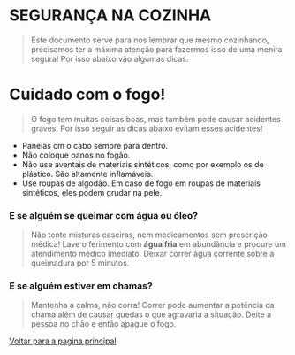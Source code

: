 # SEGURANÇA NA COZINHA
>Este documento serve para nos lembrar que mesmo cozinhando, precisamos ter a máxima atenção para fazermos isso de uma menira segura!
Por isso abaixo vão algumas dicas.

# Cuidado com o fogo!
>O fogo tem muitas coisas boas, mas também pode causar acidentes graves.
Por isso seguir as dicas abaixo evitam esses acidentes!

* Panelas cm o cabo sempre para dentro.
* Não coloque panos no fogão.
* Não use aventais de materiais sintéticos, como por exemplo os de plástico. São altamente inflamáveis.
* Use roupas de algodão. Em caso de fogo em roupas de materiais sintéticos, eles podem grudar na pele.

### E se alguém se queimar com água ou óleo?
>Não tente misturas caseiras, nem medicamentos sem prescrição médica!
Lave o ferimento com **água fria** em abundância e procure um atendimento médico imediato.
Deixar correr água corrente sobre a queimadura por 5 minutos.

### E se alguém estiver em chamas?
>Mantenha a calma, não corra! Correr pode aumentar a potência da chama além de causar quedas o que agravaria a situação.
Deite a pessoa no chão e então apague o fogo.



[Voltar para a pagina principal](https://github.com/ibrahim-brumate/arranjo-alimentacao/)
